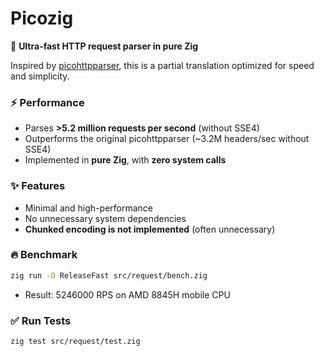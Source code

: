

# Picozig  

🚀 **Ultra-fast HTTP request parser in pure Zig**  

Inspired by [picohttpparser](https://github.com/h2o/picohttpparser), this is a partial translation optimized for speed and simplicity.  

### ⚡ Performance  
- Parses **>5.2 million requests per second** (without SSE4)  
- Outperforms the original picohttpparser (~3.2M headers/sec without SSE4)  
- Implemented in **pure Zig**, with **zero system calls**  

### ✨ Features  
- Minimal and high-performance  
- No unnecessary system dependencies  
- **Chunked encoding is not implemented** (often unnecessary)  

### 🔥 Benchmark  
```sh
zig run -O ReleaseFast src/request/bench.zig
```
- Result: 5246000 RPS on AMD 8845H mobile CPU

### ✅ Run Tests  
```sh
zig test src/request/test.zig
```  

